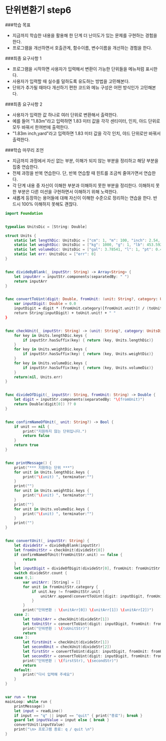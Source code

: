 # 단위변환기 step6

###학습 목표

- 지금까지 학습한 내용을 활용해 한 단계 더 난이도가 있는 문제를 구현하는 경험을 한다.
- 프로그램을 개선하면서 호출관계, 함수이름, 변수이름을 개선하는 경험을 한다.

###최종 요구사항 1

- 프로그램을 시작하면 사용자가 입력해서 변환이 가능한 단위들을 메뉴처럼 표시한다.
- 사용자가 입력할 때 실수를 덜하도록 유도하는 방법을 고민해본다.
- 단위가 추가될 때마다 개선하기 편한 코드와 메뉴 구성은 어떤 방식인가 고민해본다.

###최종 요구사항 2

- 사용자가 입력한 값 하나로 여러 단위로 변환해서 출력한다.
- 예를 들어 "1.83m"라고 입력하면 1.83 미터 값을 각각 센티미터, 인치, 야드 단위로 모두 바꿔서 한꺼번에 출력한다.
- "1.83m inch,yard"라고 입력하면 1.83 미터 값을 각각 인치, 야드 단위로만 바꿔서 출력한다.

###학습 마무리 조언

- 지금까지 과정에서 자신 없는 부분, 이해가 되지 않는 부분을 정리하고 해당 부분을 집중 연습한다.
- 전체 과정을 반복 연습한다. 단, 반복 연습할 때 힌트를 조금씩 줄여가면서 연습한다.
- 각 단계 내용 중 자신이 이해한 부분과 이해하지 못한 부분을 정리한다. 이해하지 못한 부분은 다른 미션을 구현하면서 이해하기 위해 노력한다.
- 새롭게 등장하는 용어들에 대해 자신이 이해한 수준으로 정리하는 연습을 한다. 반드시 100% 이해하지 못해도 괜찮다.

```swift
import Foundation


typealias UnitsDic = [String: Double]

struct Units {
    static let lengthDic: UnitsDic = ["cm": 1, "m": 100, "inch": 2.54, "yard": 91.44]
    static let weightDic: UnitsDic = ["kg": 1000, "g": 1, "lb": 453.592, "oz": 28.34]
    static let volumeDic: UnitsDic = ["gal": 3.78541, "l": 1, "pt": 0.473176, "qt": 0.946353]
    static let err: UnitsDic = ["err": 0]
}


func divideByBlank(_ inputStr: String) -> Array<String> {
    let inputArr = inputStr.components(separatedBy: " ")
    return inputArr
}


func convertToUint(digit: Double, fromUnit: (unit: String?, category: UnitsDic), toUnit: (unit: String?, category: UnitsDic)) -> String {
    var inputDigit: Double = 0.0
    inputDigit = digit * (fromUnit.category)[fromUnit.unit!]! / (toUnit.category)[toUnit.unit!]!
    return String(inputDigit) + toUnit.unit! + " "
}


func checkUnit(_ inputStr: String) -> (unit: String?, category: UnitsDic) {
    for key in Units.lengthDic.keys {
        if inputStr.hasSuffix(key) { return (key, Units.lengthDic)}
    }
    for key in Units.weightDic.keys {
        if inputStr.hasSuffix(key) { return (key, Units.weightDic)}
    }
    for key in Units.volumeDic.keys {
        if inputStr.hasSuffix(key) { return (key, Units.volumeDic)}
    }
    return(nil, Units.err)
}


func divideOfDigit(_ inputStr: String, fromUnit: String) -> Double {
    let digit = inputStr.components(separatedBy: "\(fromUnit)")
    return Double(digit[0]) ?? 0
}


func confirmNameOfUnit(_ unit: String?) -> Bool {
    if unit == nil {
        print("지원하지 않는 단위입니다.")
        return false
    }
    return true
}


func printMessage() {
    print("*** 지원하는 단위 ***")
    for unit in Units.lengthDic.keys {
        print("\(unit) ", terminator:"")
    }
    print("")
    for unit in Units.weightDic.keys {
        print("\(unit) ", terminator:"")
    }
    print("")
    for unit in Units.volumeDic.keys {
        print("\(unit) ", terminator:"")
    }
    print("")
}


func convertUnit(_ inputStr: String) {
    let divideStr = divideByBlank(inputStr)
    let fromUnitStr = checkUnit(divideStr[0])
    if confirmNameOfUnit(fromUnitStr.unit) == false {
        return
    }
    let inputDigit = divideOfDigit(divideStr[0], fromUnit: fromUnitStr.unit!)
    switch divideStr.count {
    case 0,1:
        var unitArr: [String] = []
        for unit in fromUnitStr.category {
            if unit.key != fromUnitStr.unit {
                unitArr.append(convertToUint(digit: inputDigit, fromUnit: fromUnitStr, toUnit: (unit.key, fromUnitStr.category)))
            }
        }
        print("단위변환 : \(unitArr[0]) \(unitArr[1]) \(unitArr[2])")
    case 2:
        let toUnitArr = checkUnit(divideStr[1])
        let toUnitStr = convertToUint(digit: inputDigit, fromUnit: fromUnitStr, toUnit: toUnitArr)
        print("단위변환 : \(toUnitStr)")
        return
    case 3:
        let firstUnit = checkUnit(divideStr[1])
        let secondUnit = checkUnit(divideStr[2])
        let firstStr = convertToUint(digit: inputDigit, fromUnit: fromUnitStr, toUnit: firstUnit)
        let secondStr = convertToUint(digit: inputDigit, fromUnit: fromUnitStr, toUnit: secondUnit)
        print("단위변환 : \(firstStr), \(secondStr)")
        return
    default:
        print("다시 입력해 주세요")
    }
}


var run = true
mainLoop: while run {
    printMessage()
    let input = readLine()
    if input == "q" || input == "quit" { print("종료"); break }
    guard let inputValue = input else { break }
    convertUnit(inputValue)
    print("\n> 프로그램 종료: q / quit \n")
}


```


